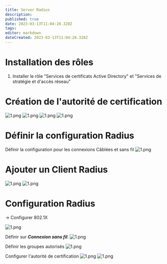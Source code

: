 ```yaml
---
title: Server Radius
description: 
published: true
date: 2023-03-13T11:04:28.328Z
tags: 
editor: markdown
dateCreated: 2023-03-13T11:04:28.328Z
---
```


# Installation des rôles
1. Installer le rôle "Services de certificats Active Directory" et "Services de stratégie et d'accès réseau"

# Création de l'autorité de certification
![1.png](/radius/7.png)
![1.png](/radius/9.png)
![1.png](/radius/10.png)
![1.png](/radius/11.png)

# Définir la configuration Radius
Définir la configuration pour les connexions Câblées et sans fil
![1.png](/radius/12.png)

# Ajouter un Client Radius
![1.png](/radius/13.png)
![1.png](/radius/14.png)
# Configuration Radius 
-> Configurer 802.1X

![1.png](/radius/15.png)

Définir sur ***Connexion sans fil***.
![1.png](/radius/16.png)

Définir les groupes autorisés
![1.png](/radius/17.png)

Configurer l'autorité de certification
![1.png](/radius/18.png)
![1.png](/radius/19.png)

